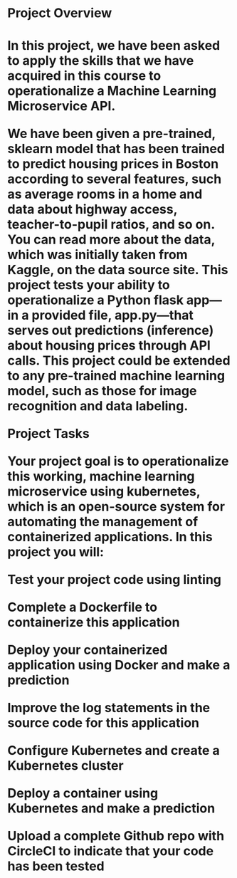 <!DOCTYPE html>
<html>
   <head>
      <title>HTML text bold</title>
   </head>

   <body>
      <h1>Project Overview<h1>

In this project, we have been asked to apply the skills that we have acquired in this course to operationalize a Machine Learning Microservice API.

We have been given a pre-trained, sklearn model that has been trained to predict housing prices in Boston according to several features, such as average rooms in a home and data about highway access, teacher-to-pupil ratios, and so on. You can read more about the data, which was initially taken from Kaggle, on the data source site. This project tests your ability to operationalize a Python flask app—in a provided file, app.py—that serves out predictions (inference) about housing prices through API calls. This project could be extended to any pre-trained machine learning model, such as those for image recognition and data labeling.

Project Tasks

Your project goal is to operationalize this working, machine learning microservice using kubernetes, which is an open-source system for automating the management of containerized applications. In this project you will:

Test your project code using linting

Complete a Dockerfile to containerize this application

Deploy your containerized application using Docker and make a prediction

Improve the log statements in the source code for this application

Configure Kubernetes and create a Kubernetes cluster

Deploy a container using Kubernetes and make a prediction

Upload a complete Github repo with CircleCI to indicate that your code has been tested

